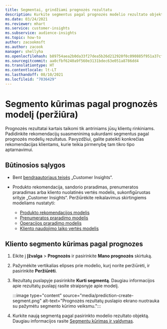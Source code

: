 ```yaml
---
title: Segmentai, grindžiami prognozės rezultatu
description: Kurkite segmentus pagal prognozės modelio rezultato objektą.
ms.date: 03/24/2021
ms.reviewer: mhart
ms.service: customer-insights
ms.subservice: audience-insights
ms.topic: how-to
author: zacookmsft
ms.author: zacook
manager: shellyha
ms.openlocfilehash: b89754aea2b0da33f27dea5b26d212920f0c090885f951a37cf42ff11c7b6e93
ms.sourcegitcommit: aa0cfbf6240a9f560e3131bdec63e051a8786dd4
ms.translationtype: HT
ms.contentlocale: lt-LT
ms.lasthandoff: 08/10/2021
ms.locfileid: "7036429"
---
```

# <a name="create-a-segment-based-on-a-prediction-model-preview"></a>Segmento kūrimas pagal prognozės modelį (peržiūra)

Prognozės rezultatai kartais taikomi tik antriniams jūsų klientų rinkiniams. Padidinkite rekomendacijų suasmeninimą sukurdami segmentus pagal prognozės modelių rezultatus. Pavyzdžiui, galite pateikti konkrečias rekomendacijas klientams, kurie teikia pirmenybę tam tikro tipo aptarnavimui. 

## <a name="prerequisites"></a>Būtinosios sąlygos

- Bent [bendraautoriaus teisės](permissions.md) „Customer Insights“.

- Produkto rekomendacija, sandorio praradimas, prenumeratos praradimas arba kliento nuolatinės vertės modelis, sukonfigūruotas srityje „Customer Insights“. Peržiūrėkite reikalavimus skirtingiems modeliams nustatyti:

  - [Produkto rekomendacijos modelis](predict-product-recommendation.md)
  - [Prenumeratos praradimo modelis](predict-subscription-churn.md)
  - [Operacijos praradimo modelis](predict-transactional-churn.md)
  - [Kliento naudojimo laiko vertės modelis](predict-customer-lifetime-value.md)

## <a name="create-a-customer-segment-based-on-predictions"></a>Kliento segmento kūrimas pagal prognozes

1. Eikite į **Įžvalga** > **Prognozės** ir pasirinkite **Mano prognozės** skirtuką.

1. Pažymėkite vertikalias elipses prie modelio, kurį norite peržiūrėti, ir pasirinkite **Peržiūrėti**.

1. Rezultatų puslapyje pasirinkite **Kurti segmentą**. Daugiau informacijos apie rezultatų puslapį rasite straipsnyje apie modelį.

   :::image type="content" source="media/prediction-create-segment.png" alt-text="Prognozės rezultatų puslapio ekrano nuotrauka su pažymėtu segmento kūrimo veiksmu.":::

1. Kurkite naują segmentą pagal pasirinkto modelio rezultato objektą. Daugiau informacijos rasite [Segmentų kūrimas ir valdymas](segments.md).
